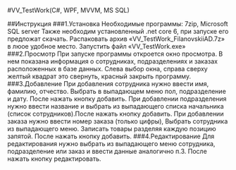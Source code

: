 #VV_TestWork(C#, WPF, MVVM, MS SQL)

##Инструкция
    ###1.Установка
       Необходимые программы: 7zip, Microsoft SQL server
       Также необходим установленный .net core 6, при запуске его предложат скачать.
       Распаковать архив «VV_TestWork_FilanovskiiAD.7z» в люое удобное место.
       Запустить файл «VV_TestWork.exe»
    ###2.Просмотр
       При запуске программы откроется окно просмотра.
       В нем показана информация о сотрудниках, подразделениях и заказах расположенных в базе данных.
       Слева выбор окна, справа сверху желтый квадрат это свернуть, красный закрыть программу.
    ###3.Добавление
    При добавления сотрудника нужно ввести имя, фамилию, отчество. Выбрать в выпадающем меню пол, подразделение и дату. После нажать кнопку добавить.
    При добавлении подразделения нужно ввести название и выбрать из выпадающего списка начальника (список сотрудников).После нажать кнопку добавить.
    При добавлении заказа нужно ввести номер заказа (только цифры), Выбрать сотрудника из выпадающего меню. Записать товары разделяя каждую позицию запятой.        После нажать кнопку добавить.
    ###4.Редактирование
    Для редактирования нужно выбрать из выпадающего меню сотрудника, подразделение или заказ и ввести данные аналогично п.3.
    После нажать кнопку редактировать.
